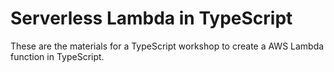 # Serverless Lambda in TypeScript

These are the materials for a TypeScript workshop to create a AWS Lambda function in TypeScript.